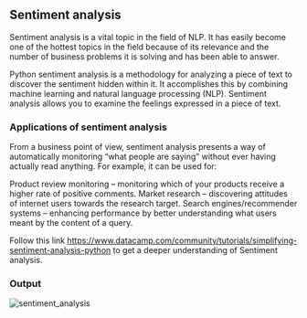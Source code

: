 <h2>Sentiment analysis</h2>

<p>Sentiment analysis is a vital topic in the field of NLP. It has easily become one of the hottest topics in the field because of its relevance and the number of business problems it is solving and has been able to answer.</p>

<p>Python sentiment analysis is a methodology for analyzing a piece of text to discover the sentiment hidden within it. It accomplishes this by combining machine learning and natural language processing (NLP). Sentiment analysis allows you to examine the feelings expressed in a piece of text.</p>

<h3>Applications of sentiment analysis</h3>
<p>From a business point of view, sentiment analysis presents a way of automatically monitoring “what people are saying” without ever having actually read anything. For example, it can be used for:</p>

<p>
Product review monitoring – monitoring which of your products receive a higher rate of positive comments.
Market research – discovering attitudes of internet users towards the research target.
Search engines/recommender systems – enhancing performance by better understanding what users meant by the content of a query.
</p>

Follow this link https://www.datacamp.com/community/tutorials/simplifying-sentiment-analysis-python to get a deeper understanding of Sentiment analysis.

<h3>Output</h3>

![sentiment_analysis](https://user-images.githubusercontent.com/55271909/157896721-b60afc45-e961-440f-ab23-7a711c43ff47.png)
